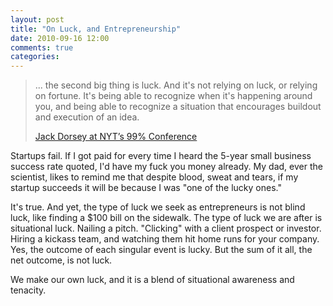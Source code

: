 ```yaml
---
layout: post
title: "On Luck, and Entrepreneurship"
date: 2010-09-16 12:00
comments: true
categories:
---
```

> ... the second big thing is luck.  And it's not relying on luck, or relying on fortune.
> It's being able to recognize when it's happening around you, and being able to recognize
> a situation that encourages buildout and execution of an idea.
>
> [Jack Dorsey at NYT’s 99% Conference](http://www.vimeo.com/11712774)

Startups fail.  If I got paid for every time I heard the 5-year small business success rate quoted, I'd have my fuck you money already.
My dad, ever the scientist, likes to remind me that despite blood, sweat and tears, if my startup succeeds it will be because I was "one of the lucky ones."

It's true.  And yet, the type of luck we seek as entrepreneurs is not blind luck, like finding a $100 bill on the sidewalk.
The type of luck we are after is situational luck.  Nailing a pitch.  "Clicking" with a client prospect or investor.
Hiring a kickass team, and watching them hit home runs for your company.  Yes, the outcome of each singular event is lucky.
But the sum of it all, the net outcome, is not luck.

We make our own luck, and it is a blend of situational awareness and tenacity.
